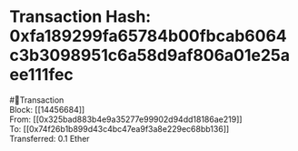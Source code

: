 
Transaction Hash: 0xfa189299fa65784b00fbcab6064c3b3098951c6a58d9af806a01e25aee111fec
====================================================================================
  
#💸Transaction  
Block: [[14456684]]  
From: [[0x325bad883b4e9a35277e99902d94dd18186ae219]]  
To: [[0x74f26b1b899d43c4bc47ea9f3a8e229ec68bb136]]  
Transferred: 0.1 Ether